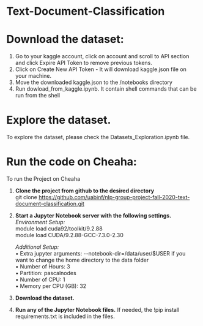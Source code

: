 # Text-Document-Classification




# Download the dataset:
1. Go to your kaggle account, click on account and scroll to API section and click Expire API Token to remove previous tokens. 
2. Click on Create New API Token - It will download kaggle.json file on your machine.
3. Move the downloaded kaggle.json to the /notebooks directory
4. Run dowload_from_kaggle.ipynb. It contain shell commands that can be run from the shell

# Explore the dataset.
To explore the dataset, please check the Datasets_Exploration.ipynb file. 

# Run the code on Cheaha:
To run the Project on Cheaha
1.	**Clone the project from github to the desired directory**\
    git clone https://github.com/uabinf/nlp-group-project-fall-2020-text-document-classification.git

2.	**Start a Jupyter Notebook server with the following settings.**\
    *Environment Setup:*\
    module load cuda92/toolkit/9.2.88\
    module load CUDA/9.2.88-GCC-7.3.0-2.30

    *Additional Setup:*\
    •	Extra jupyter arguments: --notebook-dir=/data/user/$USER if you want to change the home directory to the data folder\
    •	Number of Hours: 3\
    •	Partition: pascalnodes\
    •	Number of CPU: 1\
    •	Memory per CPU (GB): 32
    
3. **Download the dataset.**	
4. **Run any of the Jupyter Notebook files.** If needed, the !pip install requirements.txt is included in the files.
